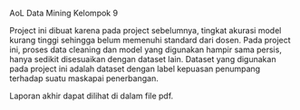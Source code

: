 AoL Data Mining Kelompok 9

Project ini dibuat karena pada project sebelumnya, tingkat akurasi model kurang tinggi sehingga belum memenuhi standard dari dosen. Pada project ini, proses data cleaning dan model yang digunakan hampir sama persis, hanya sedikit disesuaikan dengan dataset lain. Dataset yang digunakan pada project ini adalah dataset dengan label kepuasan penumpang terhadap suatu maskapai penerbangan.

Laporan akhir dapat dilihat di dalam file pdf.
